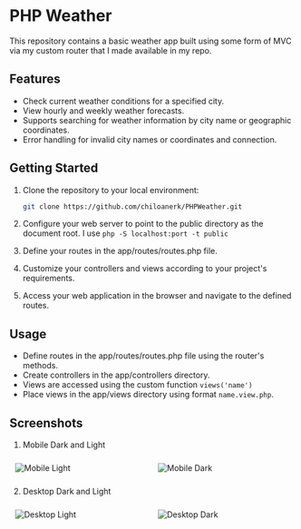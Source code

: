 # PHP Weather

This repository contains a basic weather app built using some form of MVC via my custom router that I made available in my repo.

## Features

- Check current weather conditions for a specified city.
- View hourly and weekly weather forecasts.
- Supports searching for weather information by city name or geographic coordinates.
- Error handling for invalid city names or coordinates and connection.

## Getting Started

1. Clone the repository to your local environment:

   ```bash
   git clone https://github.com/chiloanerk/PHPWeather.git
2. Configure your web server to point to the public directory as the document root. I use ```php -S localhost:port -t public```
3. Define your routes in the app/routes/routes.php file.
4. Customize your controllers and views according to your project's requirements.
5. Access your web application in the browser and navigate to the defined routes.

## Usage
- Define routes in the app/routes/routes.php file using the router's methods.
- Create controllers in the app/controllers directory.
- Views are accessed using the custom function ```views('name')```
- Place views in the app/views directory using format ```name.view.php```.

## Screenshots

1. Mobile Dark and Light

<div style="display: flex;">
    <img src="screenshots/screenshot-mobile.png" alt="Mobile Light" style="flex: 1; padding: 10px;">
    <img src="screenshots/screenshot-mobile-dark.png" alt="Mobile Dark" style="flex: 1; padding: 10px;">
</div>


2. Desktop Dark and Light

<div style="display: flex;">
    <img src="screenshots/screenshot-desktop.png" alt="Desktop Light" style="flex: 1; padding: 10px;">
    <img src="screenshots/screenshot-desktop-dark.png" alt="Desktop Dark" style="flex: 1; padding: 10px;">
</div>